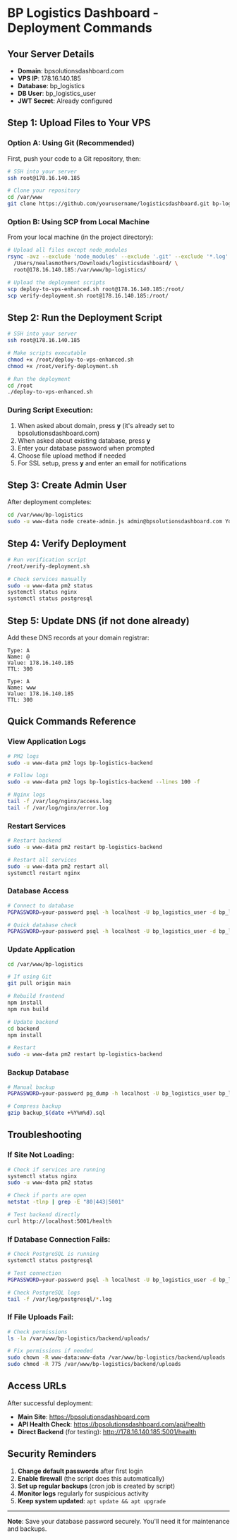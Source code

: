 # BP Logistics Dashboard - Deployment Commands

## Your Server Details
- **Domain**: bpsolutionsdashboard.com
- **VPS IP**: 178.16.140.185
- **Database**: bp_logistics
- **DB User**: bp_logistics_user
- **JWT Secret**: Already configured

## Step 1: Upload Files to Your VPS

### Option A: Using Git (Recommended)
First, push your code to a Git repository, then:

```bash
# SSH into your server
ssh root@178.16.140.185

# Clone your repository
cd /var/www
git clone https://github.com/yourusername/logisticsdashboard.git bp-logistics
```

### Option B: Using SCP from Local Machine
From your local machine (in the project directory):

```bash
# Upload all files except node_modules
rsync -avz --exclude 'node_modules' --exclude '.git' --exclude '*.log' \
  /Users/nealasmothers/Downloads/logisticsdashboard/ \
  root@178.16.140.185:/var/www/bp-logistics/

# Upload the deployment scripts
scp deploy-to-vps-enhanced.sh root@178.16.140.185:/root/
scp verify-deployment.sh root@178.16.140.185:/root/
```

## Step 2: Run the Deployment Script

```bash
# SSH into your server
ssh root@178.16.140.185

# Make scripts executable
chmod +x /root/deploy-to-vps-enhanced.sh
chmod +x /root/verify-deployment.sh

# Run the deployment
cd /root
./deploy-to-vps-enhanced.sh
```

### During Script Execution:
1. When asked about domain, press **y** (it's already set to bpsolutionsdashboard.com)
2. When asked about existing database, press **y**
3. Enter your database password when prompted
4. Choose file upload method if needed
5. For SSL setup, press **y** and enter an email for notifications

## Step 3: Create Admin User

After deployment completes:

```bash
cd /var/www/bp-logistics
sudo -u www-data node create-admin.js admin@bpsolutionsdashboard.com YourSecurePassword Admin User
```

## Step 4: Verify Deployment

```bash
# Run verification script
/root/verify-deployment.sh

# Check services manually
sudo -u www-data pm2 status
systemctl status nginx
systemctl status postgresql
```

## Step 5: Update DNS (if not done already)

Add these DNS records at your domain registrar:

```
Type: A
Name: @
Value: 178.16.140.185
TTL: 300

Type: A  
Name: www
Value: 178.16.140.185
TTL: 300
```

## Quick Commands Reference

### View Application Logs
```bash
# PM2 logs
sudo -u www-data pm2 logs bp-logistics-backend

# Follow logs
sudo -u www-data pm2 logs bp-logistics-backend --lines 100 -f

# Nginx logs
tail -f /var/log/nginx/access.log
tail -f /var/log/nginx/error.log
```

### Restart Services
```bash
# Restart backend
sudo -u www-data pm2 restart bp-logistics-backend

# Restart all services
sudo -u www-data pm2 restart all
systemctl restart nginx
```

### Database Access
```bash
# Connect to database
PGPASSWORD=your-password psql -h localhost -U bp_logistics_user -d bp_logistics

# Quick database check
PGPASSWORD=your-password psql -h localhost -U bp_logistics_user -d bp_logistics -c "\dt"
```

### Update Application
```bash
cd /var/www/bp-logistics

# If using Git
git pull origin main

# Rebuild frontend
npm install
npm run build

# Update backend
cd backend
npm install

# Restart
sudo -u www-data pm2 restart bp-logistics-backend
```

### Backup Database
```bash
# Manual backup
PGPASSWORD=your-password pg_dump -h localhost -U bp_logistics_user bp_logistics > backup_$(date +%Y%m%d).sql

# Compress backup
gzip backup_$(date +%Y%m%d).sql
```

## Troubleshooting

### If Site Not Loading:
```bash
# Check if services are running
systemctl status nginx
sudo -u www-data pm2 status

# Check if ports are open
netstat -tlnp | grep -E "80|443|5001"

# Test backend directly
curl http://localhost:5001/health
```

### If Database Connection Fails:
```bash
# Check PostgreSQL is running
systemctl status postgresql

# Test connection
PGPASSWORD=your-password psql -h localhost -U bp_logistics_user -d bp_logistics -c "SELECT 1;"

# Check PostgreSQL logs
tail -f /var/log/postgresql/*.log
```

### If File Uploads Fail:
```bash
# Check permissions
ls -la /var/www/bp-logistics/backend/uploads/

# Fix permissions if needed
sudo chown -R www-data:www-data /var/www/bp-logistics/backend/uploads
sudo chmod -R 775 /var/www/bp-logistics/backend/uploads
```

## Access URLs

After successful deployment:
- **Main Site**: https://bpsolutionsdashboard.com
- **API Health Check**: https://bpsolutionsdashboard.com/api/health
- **Direct Backend** (for testing): http://178.16.140.185:5001/health

## Security Reminders

1. **Change default passwords** after first login
2. **Enable firewall** (the script does this automatically)
3. **Set up regular backups** (cron job is created by script)
4. **Monitor logs** regularly for suspicious activity
5. **Keep system updated**: `apt update && apt upgrade`

---

**Note**: Save your database password securely. You'll need it for maintenance and backups.
